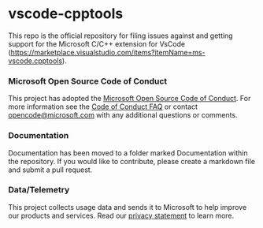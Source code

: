 # vscode-cpptools

This repo is the official repository for filing issues against and getting support for the Microsoft C/C++ extension for VsCode (https://marketplace.visualstudio.com/items?itemName=ms-vscode.cpptools).

### Microsoft Open Source Code of Conduct
This project has adopted the [Microsoft Open Source Code of Conduct](https://opensource.microsoft.com/codeofconduct/). For more information see the [Code of Conduct FAQ](https://opensource.microsoft.com/codeofconduct/faq/) or contact [opencode@microsoft.com](mailto:opencode@microsoft.com) with any additional questions or comments. 

### Documentation
Documentation has been moved to a folder marked Documentation within the repository. If you would like to contribute, please create a markdown file and submit a pull request.

### Data/Telemetry
 
This project collects usage data and sends it to Microsoft to help improve our products and services. Read our [privacy statement](https://privacy.microsoft.com/en-us/privacystatement) to learn more.